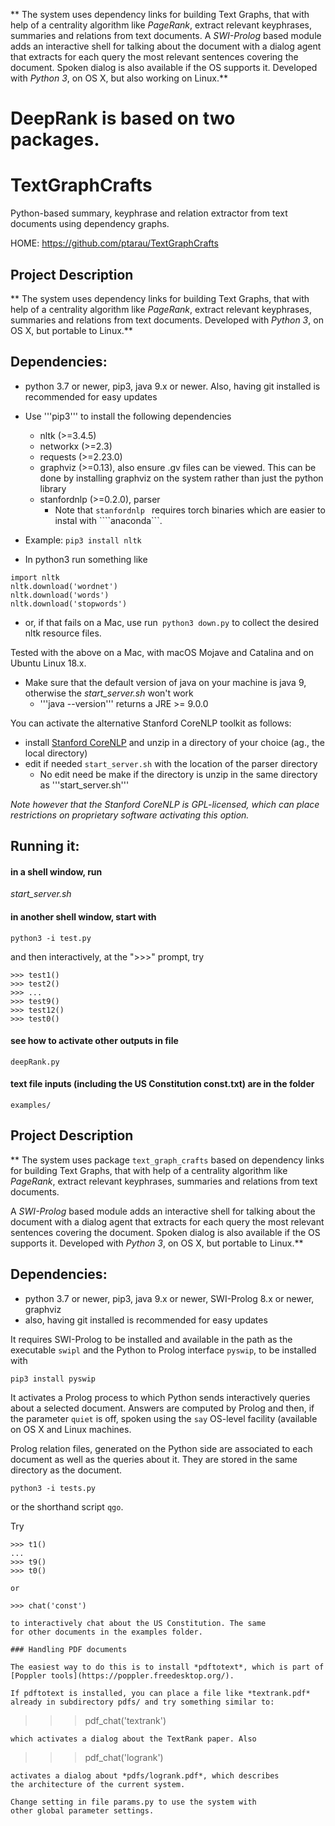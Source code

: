 
** The system uses dependency links for building Text Graphs, that with help of a centrality algorithm like *PageRank*, extract relevant keyphrases, summaries and relations from text documents. A *SWI-Prolog* based module adds an interactive shell for talking about the document with a dialog agent that extracts for each query the most relevant sentences covering the document. Spoken dialog is also available if the OS supports it. Developed with *Python 3*, on OS X, but also working on Linux.**


# DeepRank is based on two packages.

# TextGraphCrafts

Python-based summary, keyphrase and relation extractor from text documents using dependency graphs.

HOME: https://github.com/ptarau/TextGraphCrafts

## Project Description

** The system uses dependency links for building Text Graphs, that with help of a centrality algorithm like *PageRank*, extract relevant keyphrases, summaries and relations from text documents.  Developed with *Python 3*, on OS X, but portable to Linux.**


## Dependencies:

- python 3.7 or newer, pip3, java 9.x or newer. Also, having git installed is recommended for easy updates
- Use '''pip3''' to install the following dependencies
    - nltk (>=3.4.5)
    - networkx (>=2.3)
    - requests (>=2.23.0)
    - graphviz (>=0.13), also ensure .gv files can be viewed. This can be done by installing graphviz on the system rather than just the python library
    - stanfordnlp (>=0.2.0), parser
        - Note that ```stanfordnlp ``` requires torch binaries which are easier to instal with ````anaconda```. 

- Example: ```pip3 install nltk```

-  In python3 run something like 

```
import nltk
nltk.download('wordnet')
nltk.download('words')
nltk.download('stopwords')
```

- or, if that fails on a Mac, use run``` python3 down.py``` 
to collect the desired nltk resource files.

Tested with the above on a Mac, with macOS Mojave and Catalina and on Ubuntu Linux 18.x.

- Make sure that the default version of java on your machine is java 9, otherwise the *start_server.sh* won't work
    - '''java --version''' returns a JRE >= 9.0.0

You can activate the alternative Stanford CoreNLP toolkit as follows:

- install [Stanford CoreNLP](https://stanfordnlp.github.io/CoreNLP/) and unzip in a directory of your choice (ag., the local directory)
- edit if needed ```start_server.sh``` with the location of the parser directory
    - No edit need be make if the directory is unzip in the same directory as '''start_server.sh'''

*Note however that the Stanford CoreNLP is GPL-licensed, which can place restrictions on proprietary software activating this option.*

## Running it:
#### in a shell window, run
 *start_server.sh*
#### in another shell window, start with

```python3 -i test.py```

and then interactively, at the ">>>" prompt, try

```
>>> test1()
>>> test2()
>>> ...
>>> test9()
>>> test12()
>>> test0()
```

#### see how to activate other outputs in file 

```deepRank.py```

#### text file inputs (including the US Constitution const.txt) are in the folder

```examples/```

 
## Project Description

** The system uses package ```text_graph_crafts``` based on dependency links for building Text Graphs, that with help of a centrality algorithm like *PageRank*, extract relevant keyphrases, summaries and relations from text documents. 

A *SWI-Prolog* based module adds an interactive shell for talking about the document with a dialog agent that extracts for each query the most relevant sentences covering the document. Spoken dialog is also available if the OS supports it. Developed with *Python 3*, on OS X, but portable to Linux.**


## Dependencies:

- python 3.7 or newer, pip3, java 9.x or newer, SWI-Prolog 8.x or newer, graphviz
- also, having git installed is recommended for easy updates

It requires SWI-Prolog to be installed and available in the path as the executable ```swipl``` and the Python to Prolog interface ```pyswip```, to be installed with

```pip3 install pyswip```
 
It activates a Prolog process to which Python sends interactively queries about a selected document. Answers are computed by Prolog and then, if the parameter ```quiet``` is off, spoken using the ```say``` OS-level facility (available on OS X and Linux machines.

Prolog relation files, generated on the Python side are associated to each document as well as the queries about it. They are stored in the same directory as the document.

 ```python3 -i tests.py```
 
or the shorthand script ```qgo```.
 

Try
```
>>> t1() 
...
>>> t9()
>>> t0()

or

>>> chat('const')

to interactively chat about the US Constitution. The same
for other documents in the examples folder.

### Handling PDF documents

The easiest way to do this is to install *pdftotext*, which is part of [Poppler tools](https://poppler.freedesktop.org/).

If pdftotext is installed, you can place a file like *textrank.pdf*
already in subdirectory pdfs/ and try something similar to:

```
>>> pdf_chat('textrank')
```
which activates a dialog about the TextRank paper. Also

```
>>> pdf_chat('logrank')
```
activates a dialog about *pdfs/logrank.pdf*, which describes
the architecture of the current system.

Change setting in file params.py to use the system with
other global parameter settings.


